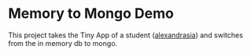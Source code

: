 # Memory to Mongo Demo

This project takes the Tiny App of a student ([alexandrasia](https://github.com/alexandrasia)) and switches from the in memory db to mongo.